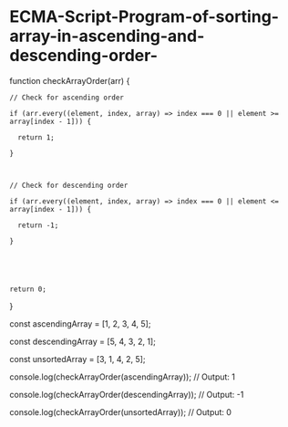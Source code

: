 # ECMA-Script-Program-of-sorting-array-in-ascending-and-descending-order-
function checkArrayOrder(arr) {

    // Check for ascending order

    if (arr.every((element, index, array) => index === 0 || element >= array[index - 1])) {

      return 1; 

    }

  

    // Check for descending order

    if (arr.every((element, index, array) => index === 0 || element <= array[index - 1])) {

      return -1;

    }

  

   

    return 0;

  }

  

  

  const ascendingArray = [1, 2, 3, 4, 5];

  const descendingArray = [5, 4, 3, 2, 1];

  const unsortedArray = [3, 1, 4, 2, 5];

  

  console.log(checkArrayOrder(ascendingArray)); // Output: 1

  console.log(checkArrayOrder(descendingArray)); // Output: -1

  console.log(checkArrayOrder(unsortedArray));   // Output: 0

